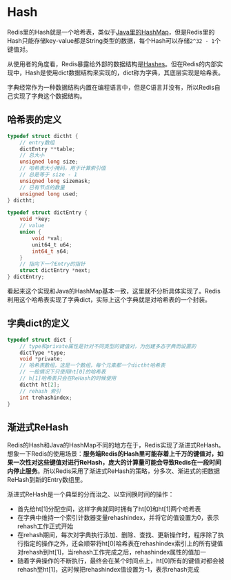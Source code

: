 # Hash


Redis里的Hash就是一个哈希表，类似于[Java里的HashMap](../../core_java/jdk/hashmap.md)，但是Redis里的Hash只能存储key-value都是String类型的数据，每个Hash可以存储`2^32 - 1`个键值对。

从使用者的角度看，Redis暴露给外部的数据结构是[Hashes](https://redis.io/topics/data-types-intro)。但在Redis的内部实现中，Hash是使用dict数据结构来实现的，dict称为字典，其底层实现是哈希表。

字典经常作为一种数据结构内置在编程语言中，但是C语言并没有，所以Redis自己实现了字典这个数据结构。

## 哈希表的定义

```c
typedef struct dictht {
    // entry数组
    dictEntry **table;
    // 总大小
    unsigned long size;
    // 哈希表大小掩码，用于计算索引值
    // 总是等于 size - 1
    unsigned long sizemask;
    // 已有节点的数量
    unsigned long used;
} dictht;

typedef struct dictEntry {
    void *key;
    // value
    union {
        void *val;
        unit64_t u64;
        int64_t s64;
    }
    // 指向下一个Entry的指针
    struct dictEntry *next;
} dictEntry;

```

看起来这个实现和Java的HashMap基本一致，这里就不分析具体实现了。Redis利用这个哈希表实现了字典dict，实际上这个字典就是对哈希表的一个封装。

## 字典dict的定义

```c
typedef struct dict {
    // type和private属性是针对不同类型的键值对，为创建多态字典而设置的
    dictType *type;
    void *private;
    // 哈希表数组，这是一个数组，每个元素都一个dictht哈希表
    // 一般情况下只使用ht[0]的哈希表
    // h[1]哈希表只会在ReHash的时候使用
    dictht ht[2];
    // rehash 索引
    int trehashindex;
}

```


## 渐进式ReHash

Redis的Hash和Java的HashMap不同的地方在于，Redis实现了渐进式ReHash。想象一下Redis的使用场景：**服务端Redis的Hash里可能存着上千万的键值对，如果一次性对这些键值对进行ReHash，庞大的计算量可能会导致Redis在一段时间内停止服务**。所以Redis采用了渐进式ReHash的策略，分多次、渐进式的把数据ReHash到新的Entry数组里。

渐进式ReHash是一个典型的分而治之、以空间换时间的操作：
- 首先给ht[1]分配空间，这样字典就同时拥有了ht[0]和ht[1]两个哈希表
- 在字典中维持一个索引计数器变量rehashindex，并将它的值设置为0，表示rehash工作正式开始
- 在rehash期间，每次对字典执行添加、删除、查找、更新操作时，程序除了执行指定的操作之外，还会顺带将ht[0]哈希表在rehashindex索引上的所有键值对rehash到ht[1]，当rehash工作完成之后，rehashindex属性的值加一
- 随着字典操作的不断执行，最终会在某个时间点上，ht[0]所有的键值对都会被rehash至ht[1]，这时候把rehashindex值设置为-1，表示rehash完成










